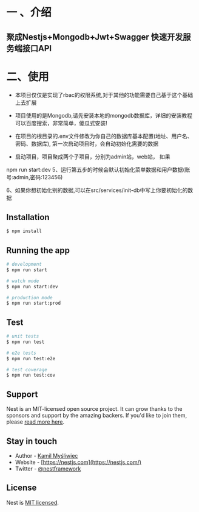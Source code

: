 # 一 、介绍
## 聚成Nestjs+Mongodb+Jwt+Swagger 快速开发服务端接口API

# 二、使用

- 本项目仅仅是实现了rbac的权限系统,对于其他的功能需要自己基于这个基础上去扩展

- 项目使用的是Mongodb,请先安装本地的mongodb数据库，详细的安装教程可以百度搜索，非常简单，傻瓜式安装!

- 在项目的根目录的.env文件修改为你自己的数据库基本配置(地址、用户名、密码、数据库), 第一次启动项目时，会自动初始化需要的数据

- 启动项目，项目聚成两个子项目，分别为admin站，web站，
  如果

npm run start:dev
5、运行第五步的时候会默认初始化菜单数据和用户数据(账号:admin,密码:123456)

6、如果你想初始化别的数据,可以在src/services/init-db中写上你要初始化的数据
## Installation

```bash
$ npm install
```

## Running the app

```bash
# development
$ npm run start

# watch mode
$ npm run start:dev

# production mode
$ npm run start:prod
```

## Test

```bash
# unit tests
$ npm run test

# e2e tests
$ npm run test:e2e

# test coverage
$ npm run test:cov
```

## Support

Nest is an MIT-licensed open source project. It can grow thanks to the sponsors and support by the amazing backers. If you'd like to join them, please [read more here](https://docs.nestjs.com/support).

## Stay in touch

- Author - [Kamil Myśliwiec](https://kamilmysliwiec.com)
- Website - [https://nestjs.com](https://nestjs.com/)
- Twitter - [@nestframework](https://twitter.com/nestframework)

## License

  Nest is [MIT licensed](LICENSE).
